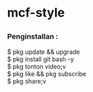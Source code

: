 # mcf-style<p>
<h3>Penginstallan :</h3>
$ pkg update && upgrade
<br>$ pkg install git bash -y
<br>$ pkg tonton video;v
<br>$ pkg like && pkg subscribe
<br>$ pkg share;v
